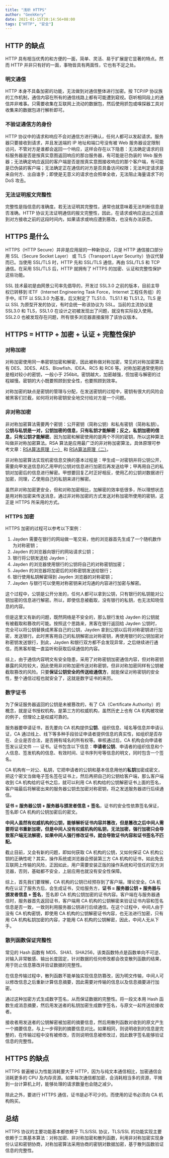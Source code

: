 ```yaml
---
title: "浅析 HTTPS"
author: "GeekKery"
date: 2021-01-15T20:14:56+08:00
tags: ["HTTP", "安全"]
---
```


## HTTP 的缺点

HTTP 具有相当优秀的和方便的一面，简单、灵活、易于扩展是它显著的特点。然而 HTTP 并非只有好的一面，事物皆具有两面性，它也有不足之处。

### 明文通信

HTTP 本身不具备加密的功能，无法做到对通信整体进行加密。按 TCP/IP 协议族的工作机制，通信内容在所有的通信线路上都有可能遭到窥视。窃听相同段上的通信并非难事。只需要收集在互联网上流动的数据包，然后使用抓包或嗅探器工具对收集来的数据包进行解析即可。

### 不验证通信方的身份

HTTP 协议中的请求和响应不会对通信方进行确认，任何人都可以发起请求。服务器只要接收到请求，并且发送端的 IP 地址和端口号没有被 Web 服务器设定限制访问，不管对方是谁都会返回一个响应，这样会存在以下隐患：无法确定请求的目标服务器是否是按真实意图返回响应的那台服务器，有可能是已伪装的 Web 服务器；无法确定响应返回的客户端是否是按真实意图接收响应的那个客户端，有可能是已伪装的客户端；无法确定正在通信的对方是否具备访问权限；无法判定请求是来自何方、出自谁手；即使是无意义的请求也会照单全收，无法阻止海量请求下的 DoS 攻击。

### 无法证明报文完整性

完整性是指信息的准确度。若无法证明其完整性，通常也就意味着无法判断信息是否准确。HTTP 协议无法证明通信的报文完整性，因此，在请求或响应送出之后直到对方接收之前的这段时间内，如果请求或响应遭到篡改，也没有办法获悉。

## HTTPS 是什么

HTTPS（HTTP Secure）并非是应用层的一种新协议，只是 HTTP 通信接口部分用 SSL（Secure Socket Layer） 或 TLS（Transport Layer Security）协议代替而已。当使用 SSL/TLS 时，HTTP 先和 SSL/TLS 通信，再由 SSL/TLS 和 TCP 通信。在采用 SSL/TLS 后，HTTP 就拥有了 HTTPS 的加密、认证和完整性保护这些功能。

SSL 技术最初是由网景公司率先倡导的，开发过 SSL3.0 之前的版本，目前主导权已转移到 IETF（Internet Engineering Task Force，Internet 工程任务组）的手中。IETF 以 SSL3.0 为基准，后又制定了 TLS1.0、TLS1.1 和 TLS1.2。TLS 是以 SSL 为原型开发的协议，有时会统一称该协议为 SSL。当前的主流协议是 SSL3.0 和 TLS，SSL1.0 在设计之初被发现出了问题，就没有实际投入使用。SSL2.0 也被发现存在问题，所有很多浏览器直接废除了该协议版本。

## HTTPS = HTTP + 加密 + 认证 + 完整性保护

### 对称加密

对称加密使用同一串密钥加密和解密，因此被称做对称加密，常见的对称加密算法有 DES、3DES、AES、Blowfish、IDEA、RC5 和 RC6 等。对称加密通常使用的是相对较小的密钥，一般小于 256bit。密钥越大，加密越强，但加密与解密的过程越慢。密钥的大小既要照顾到安全性，也要照顾到效率。

对称加密的缺点是密钥的管理与分配，在发送密钥的过程中，密钥有很大的风险会被黑客们拦截，如何将对称密钥安全地交付给对方是一个问题。

### 非对称加密

非对称加密算法需要两个密钥：公开密钥（简称公钥）和私有密钥（简称私钥）。**公钥与私钥是一对，公钥加密的信息，只有私钥才能解密；反之，私钥加密的信息，只有公钥才能解密**。因为加密和解密使用的是两个不同的密钥，所以这种算法叫做非对称加密算法。RSA 算法是应用最广泛的非对称加密算法，具体原理可参考文章：[RSA算法原理（一）](http://www.ruanyifeng.com/blog/2013/06/rsa_algorithm_part_one.html) 和 [RSA算法原理（二）](http://www.ruanyifeng.com/blog/2013/07/rsa_algorithm_part_two.html)。

非对称加密算法实现机密信息交换的基本过程是：甲生成一对密钥并将公钥公开，需要向甲发送信息的乙用甲的公钥对信息进行加密后再发送给甲；甲再用自己的私钥对加密后的信息进行解密。甲想要回复乙时正好相反，使用乙的公钥对数据进行加密，同理，乙使用自己的私钥来进行解密。

虽然非对称加密更安全，但和对称加密相比，加解密的效率低很多，所以理想状态是用对称加密来传送消息，通过非对称加密的方式发送对称加密所使用的密钥，这正是 HTTPS 所采用的方式。

### HTTPS 加密

HTTPS 加密的过程可以参考以下案例：

1. Jayden 需要在银行的网站做一笔交易，他的浏览器首先生成了一个随机数作为对称密钥；
2. Jayden 的浏览器向银行的网站请求公钥；
3. 银行将公钥发送给 Jayden；
4. Jayden 的浏览器使用银行的公钥将自己的对称密钥加密；
5. Jayden 的浏览器将加密后的对称密钥发送给银行；
6. 银行使用私钥解密得到 Jayden 浏览器的对称密钥；
7. Jayden 与银行可以使用对称密钥来对沟通的内容进行加密与解密。

这个过程中，公钥是公开分发的，任何人都可以拿到公钥，只有银行的私钥能对公钥加密的信息进行解密。所以，即使信息被截取，没有银行的私钥，也无法知晓信息的内容。

但是这里又有新的问题，既然网络是不安全的，那么银行发给 Jayden 的公钥就有被截取和篡改的可能。按照这个思路来，黑客在银行返回给 Jayden 公钥时，完全可以将公钥替换成黑客自己的公钥，Jayden 拿到公钥以后将对称密钥进行加密，发送银行。此时黑客用自己的私钥解密出对称密钥，再使用银行的公钥加密对称密钥发送银行，到此，Jayden 和银行双方都不会发现异常，之后继续进行通信，而黑客却能一直监听和获取后续通信的内容。

综上，由于通信内容明文有安全隐患，采用了对称密钥加密通信内容，但对称密钥暴露的风险较大，因此使用非对称加密传送对称密钥，但非对称加密同样有公钥被截取篡改的风险。只要**保证公钥安全的传送给通信方**，就能保证对称密钥的安全性，整个通信过程也就安全了，这就是数字证书的来历。

### 数字证书

为了保证服务器返回的公钥是未被篡改的，有了 CA（Certificate Authority）的概念，就是证书授权机构，是第三方的权威机构，虽然历史上也有 CA 机构被攻破的例子，但理论上是权威可靠的。

服务器要申请证书，首先要向 CA 机构提供**公钥**、组织信息、域名等信息并申请认证，CA 通过线上、线下等多种手段验证申请者提供信息的真实性，如组织是否存在、企业是否合法，是否拥有域名的所有权等。审核通过后，CA 机构会向申请者签发认证文件 --- 证书。证书包含以下信息：**申请者公钥**、申请者的组织信息和个人信息、签发机构的信息、有效时间、证书序列号等信息的明文，同时包含一个签名。

CA 机构有一对公、私钥，它把申请者的公钥和基本信息用他的**私钥**加密成密文，把这个密文当做电子签名签在证书上，然后再把自己的公钥给客户端，那么客户端收到 CA 机构给的证书之后，就可以利用 CA 机构给的公钥解密证书上面的签名，客户端最后将解密出来的服务器公钥去加密对称密钥，将之发送服务器进行后续通信。

**证书 = 服务器公钥 + 服务器与颁发者信息 + 签名**，证书的安全性依靠签名保证，签名即 CA 机构的公钥加密后的密文。

**中间人虽然有权威机构的公钥，能够解析证书内容并篡改，但是篡改之后中间人需要将证书重新加密，但是中间人没有权威机构的私钥，无法加密，强行加密只会导致客户端无法解密，如果中间人强行修改证书，就会导致证书内容和证书签名不匹配。**

截止目前，又会有新的问题，即如何获取 CA 机构的公钥，又如何保证 CA 机构公钥的正确性呢？其实，操作系统或浏览器会预装第三方 CA 机构的证书，如此免去互联网上传输的风险，正因如此，用户需要安装正版的操作系统和可信任的官方浏览器，否则，基础都不安全，上层应用也就没有安全性保障。

综上，首先我们要理解，CA 机构的公钥已经预存到了客户端，理论安全。CA 机构在认证了服务方后，会生成证书，交给服务方，**证书 = 服务器公钥 + 服务器与颁发者信息 + 签名**，签名即 CA 机构公钥加密的证书内容。客户端在与服务器通信时，服务器首先返回证书，客户端用 CA 机构的公钥解密来验证证书内容和签名信息是否一致，一致则利用服务器公钥进行后续通信。在这个过程中，中间人由于没有 CA 机构密钥，即使用 CA 机构的公钥解密证书内容，也无法进行加密，只有用 CA 机构私钥加密的内容，才能用 CA 机构的公钥解密，因此，中间人无从下手。

### 散列函数保证完整性

常见的 Hash 函数有 MD5、SHA1、SHA256，该类函数特点是函数单向不可逆、对输入非常敏感、输出长度固定，针对数据的任何修改都会改变散列函数的结果，用于防止信息篡改并验证数据的完整性。

在信息传输过程中，散列函数不能单独实现信息防篡改，因为明文传输，中间人可以修改信息之后重新计算信息摘要，因此需要对传输的信息以及信息摘要进行加密。

通过这种加密方式生成数字签名，从而保证数据的完整性。将一段文本用 Hash 函数生成消息摘要，然后用发送者的私钥加密生成数字签名，与原文一起传送给接收者。

接收者用发送者的公钥解密被加密的摘要信息，然后用散列函数对收到的原文产生一个摘要信息，与上一步得到的摘要信息对比。如果相同，则说明收到的信息是完整的，在传输过程中没有被修改，否则说明信息被修改过，因此数字签名能够验证信息的完整性。

## HTTPS 的缺点

HTTPS 普遍被认为性能消耗要大于 HTTP，因为与纯文本通信相比，加密通信会消耗更多的 CPU 及内存资源。如果每次通信都加密，会消耗相当多的资源，平摊到一台计算机上时，能够处理的请求数量也会随之减少。

除此之外，要进行 HTTPS 通信，证书是必不可少的。而使用的证书必须向 CA 机构购买。

## 总结

HTTPS 协议的主要功能基本都依赖于 TLS/SSL 协议，TLS/SSL 的功能实现主要依赖于三类基本算法：对称加密、非对称加密和散列函数，利用非对称加密实现身份认证和密钥协商，对称加密算法采用协商的密钥对数据加密，基于散列函数验证信息的完整性。

